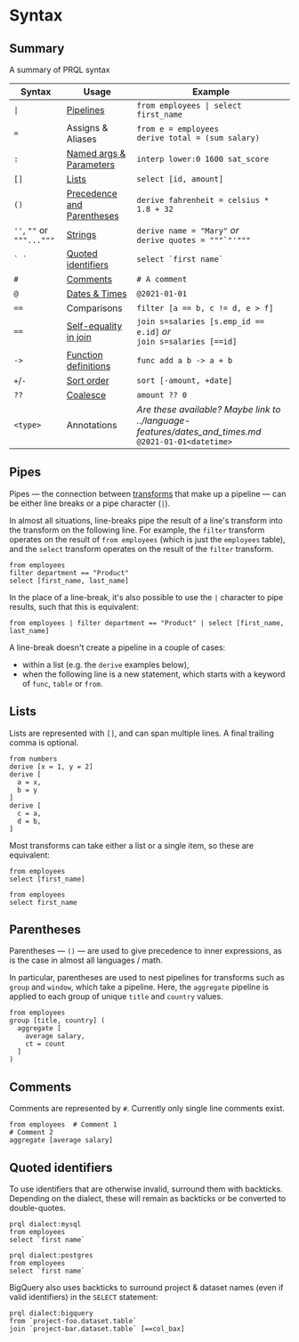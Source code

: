 # Syntax

## Summary

A summary of PRQL syntax

<!-- markdownlint-disable MD033 — the `|` characters need to be escaped, and surrounded with tags rather than backticks   -->

<!-- I can't seem to get "Quoted identifies" to work without a space between the backticks. VSCode will preview ` `` ` correctly, but not mdbook -->
<!-- prettier-ignore-start -->
| Syntax          | Usage                                                 | Example                                                 |
| --------------- | ----------------------------------------------------- | ------------------------------------------------------- |
| <code>\|</code> | [Pipelines](./pipelines.md)                           | <code>from employees \| select first_name</code>        |
| `=`             | Assigns & Aliases                                     | `from e = employees` <br> `derive total = (sum salary)` |
| `:`             | [Named args & Parameters](./functions.md)             | `interp lower:0 1600 sat_score`                         |
| `[]`            | [Lists](./syntax.md#lists)                            | `select [id, amount]`                                   |
| `()`            | [Precedence and Parentheses](./syntax.md#parentheses) | `derive fahrenheit = celsius * 1.8 + 32`                |
| `''`, `""` or `"""..."""` | [Strings](../language-features/strings.md)  | `derive name = "Mary"` _or_ <br> ``derive quotes = """`"'"""`` |
| `` ` ` ``       | [Quoted identifiers](./syntax.md#quoted-identifiers)  | `` select `first name`  ``                              |
| `#`             | [Comments](./syntax.md#comments)                      | `# A comment`                                           |
| `@`             | [Dates & Times](../language-features/dates_and_times.md#dates--times) | `@2021-01-01`                           |
| `==`            | Comparisons                                           | `filter [a == b, c != d, e > f]`                        |
| `==`            | [Self-equality in join](../transforms/join.md#self-equality-operator) | `join s=salaries [s.emp_id == e.id]` _or_  <br> `join s=salaries [==id]` |
| `->`            | [Function definitions](./functions.md)                | `func add a b -> a + b`                                 |
| `+`/`-`         | [Sort order](../transforms/sort.md)                   | `sort [-amount, +date]`                                 |
| `??`            | [Coalesce](../language-features/coalesce.md)          | `amount ?? 0`                                           |
| `<type>`        | Annotations                                           | _Are these available?_ _Maybe link to ../language-features/dates_and_times.md_ `@2021-01-01<datetime>` |
<!-- prettier-ignore-end -->

<!-- markdownlint-enable MD033 -->

## Pipes

Pipes — the connection between [transforms](../transforms.md) that make up a
pipeline — can be either line breaks or a pipe character (`|`).

In almost all situations, line-breaks pipe the result of a line's transform into the transform on
the following line. For example, the `filter` transform operates on the result
of `from employees` (which is just the `employees` table), and the `select` transform operates on
the result of the `filter` transform.

```prql
from employees
filter department == "Product"
select [first_name, last_name]
```

In the place of a line-break, it's also possible to use the `|` character to
pipe results, such that this is equivalent:

```prql
from employees | filter department == "Product" | select [first_name, last_name]
```

A line-break doesn't create a pipeline in a couple of cases:

- within a list (e.g. the `derive` examples below),
- when the following line is a new statement, which starts with a keyword of
  `func`, `table` or `from`.

## Lists

Lists are represented with `[]`, and can span multiple lines. A final trailing
comma is optional.

```prql
from numbers
derive [x = 1, y = 2]
derive [
  a = x,
  b = y
]
derive [
  c = a,
  d = b,
]
```

Most transforms can take either a list or a single item, so these are
equivalent:

```prql
from employees
select [first_name]
```

```prql
from employees
select first_name
```

## Parentheses

Parentheses — `()` — are used to give precedence to inner expressions, as is the
case in almost all languages / math.

In particular, parentheses are used to nest pipelines for transforms such as
`group` and `window`, which take a pipeline. Here, the `aggregate` pipeline is
applied to each group of unique `title` and `country` values.

```prql
from employees
group [title, country] (
  aggregate [
    average salary,
    ct = count
  ]
)
```

## Comments

Comments are represented by `#`. Currently only single line comments exist.

```prql
from employees  # Comment 1
# Comment 2
aggregate [average salary]
```

## Quoted identifiers

To use identifiers that are otherwise invalid, surround them with backticks.
Depending on the dialect, these will remain as backticks or be converted to
double-quotes.

```prql
prql dialect:mysql
from employees
select `first name`
```

```prql
prql dialect:postgres
from employees
select `first name`
```

BigQuery also uses backticks to surround project & dataset names (even if valid
identifiers) in the `SELECT` statement:

```prql
prql dialect:bigquery
from `project-foo.dataset.table`
join `project-bar.dataset.table` [==col_bax]
```
